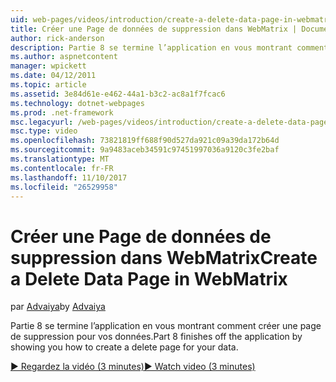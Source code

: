 ```yaml
---
uid: web-pages/videos/introduction/create-a-delete-data-page-in-webmatrix
title: Créer une Page de données de suppression dans WebMatrix | Documents Microsoft
author: rick-anderson
description: Partie 8 se termine l’application en vous montrant comment créer une page de suppression pour vos données.
ms.author: aspnetcontent
manager: wpickett
ms.date: 04/12/2011
ms.topic: article
ms.assetid: 3e84d61e-e462-44a1-b3c2-ac8a1f7fcac6
ms.technology: dotnet-webpages
ms.prod: .net-framework
msc.legacyurl: /web-pages/videos/introduction/create-a-delete-data-page-in-webmatrix
msc.type: video
ms.openlocfilehash: 73821819ff688f90d527da921c09a39da172b64d
ms.sourcegitcommit: 9a9483aceb34591c97451997036a9120c3fe2baf
ms.translationtype: MT
ms.contentlocale: fr-FR
ms.lasthandoff: 11/10/2017
ms.locfileid: "26529958"
---
```

<a name="create-a-delete-data-page-in-webmatrix"></a><span data-ttu-id="71c88-103">Créer une Page de données de suppression dans WebMatrix</span><span class="sxs-lookup"><span data-stu-id="71c88-103">Create a Delete Data Page in WebMatrix</span></span>
====================
<span data-ttu-id="71c88-104">par [Advaiya](https://twitter.com/Advaiyasolns)</span><span class="sxs-lookup"><span data-stu-id="71c88-104">by [Advaiya](https://twitter.com/Advaiyasolns)</span></span>

<span data-ttu-id="71c88-105">Partie 8 se termine l’application en vous montrant comment créer une page de suppression pour vos données.</span><span class="sxs-lookup"><span data-stu-id="71c88-105">Part 8 finishes off the application by showing you how to create a delete page for your data.</span></span>

[<span data-ttu-id="71c88-106">&#9654; Regardez la vidéo (3 minutes)</span><span class="sxs-lookup"><span data-stu-id="71c88-106">&#9654; Watch video (3 minutes)</span></span>](https://channel9.msdn.com/Blogs/ASP-NET-Site-Videos/create-a-delete-data-page-in-webmatrix)
